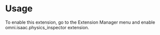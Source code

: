 # Usage

To enable this extension, go to the Extension Manager menu and enable omni.isaac.physics_inspector extension.

